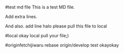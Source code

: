#test md file
This is a test MD file.

Add extra lines.

And also.
add line
halo please pull this file to local


#local
okay local pull your file;)

#originfetchijiwaru rebase origin/develop test
okayokay
